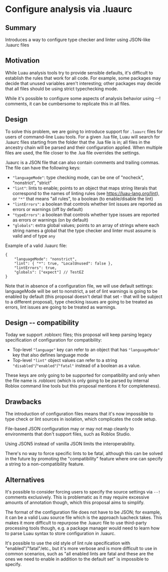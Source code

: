 # Configure analysis via .luaurc

## Summary

Introduces a way to configure type checker and linter using JSON-like .luaurc files

## Motivation

While Luau analysis tools try to provide sensible defaults, it's difficult to establish the rules that work for all code.
For example, some packages may decide that unused variables aren't interesting; other packages may decide that all files should be using strict typechecking mode.

While it's possible to configure some aspects of analysis behavior using --! comments, it can be cumbersome to replicate this in all files.

## Design

To solve this problem, we are going to introduce support for `.luaurc` files for users of command-line Luau tools.
For a given .lua file, Luau will search for .luaurc files starting from the folder that the .lua file is in; all files in the ancestry chain will be parsed and their configuration
applied. When multiple files are used, the file closer to the .lua file overrides the settings.

.luaurc is a JSON file that can also contain comments and trailing commas. The file can have the following keys:

- `"languageMode"`: type checking mode, can be one of "nocheck", "nonstrict", "strict"
- `"lint"`: lints to enable; points to an object that maps string literals that correspond to the names of linting rules (see https://luau-lang.org/lint), or `"*"` that means "all rules", to a boolean (to enable/disable the lint)
- `"lintErrors"`: a boolean that controls whether lint issues are reported as errors or warnings (off by default)
- `"typeErrors"`: a boolean that controls whether type issues are reported as errors or warnings (on by default)
- `"globals"`: extra global values; points to an array of strings where each string names a global that the type checker and linter must assume is valid and of type `any`

Example of a valid .luaurc file:

```json5
{
	"languageMode": "nonstrict",
	"lint": { "*": true, "LocalUnused": false },
	"lintErrors": true,
	"globals": ["expect"] // TestEZ
}
```

Note that in absence of a configuration file, we will use default settings: languageMode will be set to nonstrict, a set of lint warnings is going to be enabled by default (this proposal doesn't detail that set - that will be subject to a different proposal), type checking issues are going to be treated as errors, lint issues are going to be treated as warnings.

## Design -- compatibility

Today we support .robloxrc files; this proposal will keep parsing legacy specification of configuration for compatibility:

- Top-level `"language"` key can refer to an object that has `"languageMode"` key that also defines language mode
- Top-level `"lint"` object values can refer to a string `"disabled"`/`"enabled"`/`"fatal"` instead of a boolean as a value.

These keys are only going to be supported for compatibility and only when the file name is .robloxrc (which is only going to be parsed by internal Roblox command line tools but this proposal mentions it for completeness).

## Drawbacks

The introduction of configuration files means that it's now impossible to type check or lint sources in isolation, which complicates the code setup.

File-based JSON configuration may or may not map cleanly to environments that don't support files, such as Roblox Studio.

Using JSON5 instead of vanilla JSON limits the interoperability.

There's no way to force specific lints to be fatal, although this can be solved in the future by promoting the "compatibility" feature where one can specify a string to a non-compatibility feature.

## Alternatives

It's possible to consider forcing users to specify the source settings via `--!` comments exclusively. This is problematic as it may require excessive amounts of annotation though, which this proposal aims to simplify.

The format of the configuration file does not have to be JSON; for example, it can be a valid Luau source file which is the approach luacheck takes. This makes it more difficult to repurpose the .luaurc file to use third-party processing tools though, e.g. a package manager would need to learn how to parse Luau syntax to store configuration in .luaurc.

It's possible to use the old style of lint rule specification with "enabled"/"fatal"/etc., but it's more verbose and is more difficult to use in common scenarios, such as "all enabled lints are fatal and these are the ones we need to enable in addition to the default set" is impossible to specify.
